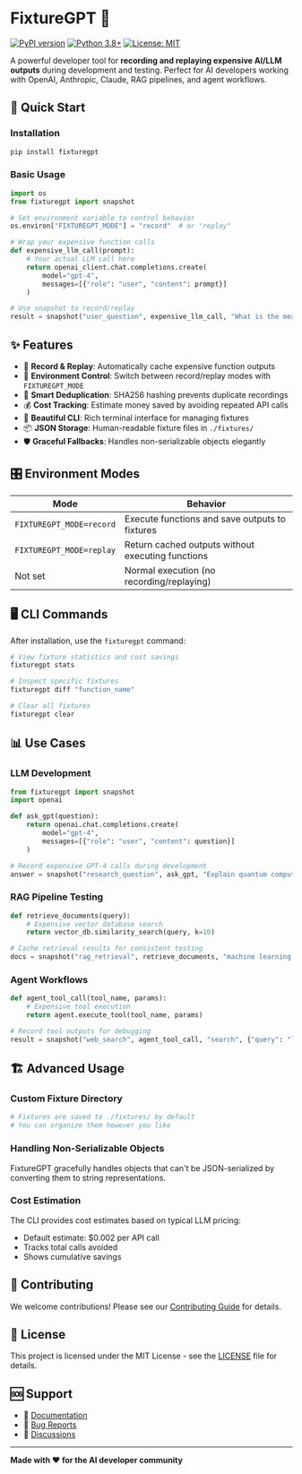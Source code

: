 # FixtureGPT 🎯

[![PyPI version](https://badge.fury.io/py/fixturegpt.svg)](https://badge.fury.io/py/fixturegpt)
[![Python 3.8+](https://img.shields.io/badge/python-3.8+-blue.svg)](https://www.python.org/downloads/)
[![License: MIT](https://img.shields.io/badge/License-MIT-yellow.svg)](https://opensource.org/licenses/MIT)

A powerful developer tool for **recording and replaying expensive AI/LLM outputs** during development and testing. Perfect for AI developers working with OpenAI, Anthropic, Claude, RAG pipelines, and agent workflows.

## 🚀 Quick Start

### Installation

```bash
pip install fixturegpt
```

### Basic Usage

```python
import os
from fixturegpt import snapshot

# Set environment variable to control behavior
os.environ["FIXTUREGPT_MODE"] = "record"  # or "replay"

# Wrap your expensive function calls
def expensive_llm_call(prompt):
    # Your actual LLM call here
    return openai_client.chat.completions.create(
        model="gpt-4",
        messages=[{"role": "user", "content": prompt}]
    )

# Use snapshot to record/replay
result = snapshot("user_question", expensive_llm_call, "What is the meaning of life?")
```

## ✨ Features

- 🎯 **Record & Replay**: Automatically cache expensive function outputs
- 🔄 **Environment Control**: Switch between record/replay modes with `FIXTUREGPT_MODE`
- 🔐 **Smart Deduplication**: SHA256 hashing prevents duplicate recordings
- 💰 **Cost Tracking**: Estimate money saved by avoiding repeated API calls
- 🎨 **Beautiful CLI**: Rich terminal interface for managing fixtures
- 📦 **JSON Storage**: Human-readable fixture files in `./fixtures/`
- 🛡️ **Graceful Fallbacks**: Handles non-serializable objects elegantly

## 🎛️ Environment Modes

| Mode | Behavior |
|------|----------|
| `FIXTUREGPT_MODE=record` | Execute functions and save outputs to fixtures |
| `FIXTUREGPT_MODE=replay` | Return cached outputs without executing functions |
| Not set | Normal execution (no recording/replaying) |

## 🖥️ CLI Commands

After installation, use the `fixturegpt` command:

```bash
# View fixture statistics and cost savings
fixturegpt stats

# Inspect specific fixtures
fixturegpt diff "function_name"

# Clear all fixtures
fixturegpt clear
```

## 📊 Use Cases

### LLM Development
```python
from fixturegpt import snapshot
import openai

def ask_gpt(question):
    return openai.chat.completions.create(
        model="gpt-4",
        messages=[{"role": "user", "content": question}]
    )

# Record expensive GPT-4 calls during development
answer = snapshot("research_question", ask_gpt, "Explain quantum computing")
```

### RAG Pipeline Testing
```python
def retrieve_documents(query):
    # Expensive vector database search
    return vector_db.similarity_search(query, k=10)

# Cache retrieval results for consistent testing
docs = snapshot("rag_retrieval", retrieve_documents, "machine learning basics")
```

### Agent Workflows
```python
def agent_tool_call(tool_name, params):
    # Expensive tool execution
    return agent.execute_tool(tool_name, params)

# Record tool outputs for debugging
result = snapshot("web_search", agent_tool_call, "search", {"query": "latest AI news"})
```

## 🏗️ Advanced Usage

### Custom Fixture Directory
```python
# Fixtures are saved to ./fixtures/ by default
# You can organize them however you like
```

### Handling Non-Serializable Objects
FixtureGPT gracefully handles objects that can't be JSON-serialized by converting them to string representations.

### Cost Estimation
The CLI provides cost estimates based on typical LLM pricing:
- Default estimate: $0.002 per API call
- Tracks total calls avoided
- Shows cumulative savings

## 🤝 Contributing

We welcome contributions! Please see our [Contributing Guide](CONTRIBUTING.md) for details.

## 📄 License

This project is licensed under the MIT License - see the [LICENSE](LICENSE) file for details.

## 🆘 Support

- 📖 [Documentation](https://docs.fixturegpt.com)
- 🐛 [Bug Reports](https://github.com/fixturegpt/fixturegpt/issues)
- 💬 [Discussions](https://github.com/fixturegpt/fixturegpt/discussions)

---

**Made with ❤️ for the AI developer community** 